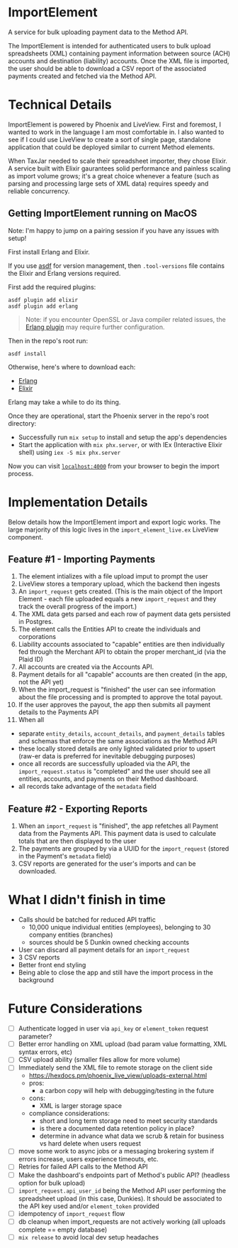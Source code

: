 # ImportElement

A service for bulk uploading payment data to the Method API.

The ImportElement is intended for authenticated users to bulk upload spreadsheets (XML) containing payment information between source (ACH) accounts and destination (liability) accounts. Once the XML file is imported, the user should be able to download a CSV report of the associated payments created and fetched via the Method API.

# Technical Details

ImportElement is powered by Phoenix and LiveView. First and foremost, I wanted to work in the language I am most comfortable in. I also wanted to see if I could use LiveView to create a sort of single page, standalone application that could be deployed similar to current Method elements.

When TaxJar needed to scale their spreadsheet importer, they chose Elixir. A service built with Elixir gaurantees solid performance and painless scaling as import volume grows; it's a great choice whenever a feature (such as parsing and processing large sets of XML data) requires speedy and reliable concurrency.

## Getting ImportElement running on MacOS

Note: I'm happy to jump on a pairing session if you have any issues with setup!

First install Erlang and Elixir.

If you use [asdf](https://asdf-vm.com/) for version management, then `.tool-versions` file contains the Elixir and Erlang versions required.

First add the required plugins:
```
asdf plugin add elixir
asdf plugin add erlang
```
> Note: if you encounter OpenSSL or Java compiler related issues, the [Erlang plugin](https://github.com/asdf-vm/asdf-erlang#osx) may require further configuration.

Then in the repo's root run:
```
asdf install
```

Otherwise, here's where to download each:

- [Erlang](https://www.erlang.org/patches/otp-25.3.2.3)
- [Elixir](https://elixir-lang.org/install.html)

Erlang may take a while to do its thing.

Once they are operational, start the Phoenix server in the repo's root directory:

- Successfully run `mix setup` to install and setup the app's dependencies
- Start the application with `mix phx.server`, or with IEx (Interactive Elixir shell) using `iex -S mix phx.server`

Now you can visit [`localhost:4000`](http://localhost:4000) from your browser to begin the import process.

# Implementation Details

Below details how the ImportElement import and export logic works. The large marjority of this logic lives in the `import_element_live.ex` LiveView component.

## Feature #1 - Importing Payments

1. The element intializes with a file upload imput to prompt the user
2. LiveView stores a temporary upload, which the backend then ingests
3. An `import_request` gets created. (This is the main object of the Import Element - each file uploaded equals a new `import_request` and they track the overall progress of the import.)
5. The XML data gets parsed and each row of payment data gets persisted in Postgres.
6. The element calls the Entities API to create the individuals and corporations
7. Liability accounts associated to "capable" entities are then individually fed through the Merchant API to obtain the proper merchant_id (via the Plaid ID)
8. All accounts are created via the Accounts API.
9. Payment details for all "capable" accounts are then created (in the app, not the API yet)
10. When the import_request is "finished" the user can see information about the file processing and is prompted to approve the total payout.
11. If the user approves the payout, the app then submits all payment details to the Payments API
12. When all 

- separate `entity_details`, `account_details`, and `payment_details` tables and schemas that enforce the same associations as the Method API
- these locally stored details are only lighted validated prior to upsert (raw-er data is preferred for inevitable debugging purposes)
- once all records are successfully uploaded via the API, the `import_request.status` is "completed" and the user should see all entities, accounts, and payments on their Method dashboard.
- all records take advantage of the `metadata` field

## Feature #2 - Exporting Reports

1. When an `import_request` is "finished", the app refetches all Payment data from the Payments API. This payment data is used to calculate totals that are then displayed to the user
2. The payments are grouped by via a UUID for the `import_request` (stored in the Payment's `metadata` field)
3. CSV reports are generated for the user's imports and can be downloaded.

# What I didn't finish in time

- Calls should be batched for reduced API traffic
  - 10,000 unique individual entities (employees), belonging to 30 company entities (branches)
  - sources should be 5 Dunkin owned checking accounts
- User can discard all payment details for an `import_request`
- 3 CSV reports
- Better front end styling
- Being able to close the app and still have the import process in the background

# Future Considerations

- [ ] Authenticate logged in user via `api_key` or `element_token` request parameter?
- [ ] Better error handling on XML upload (bad param value formatting, XML syntax errors, etc)
- [ ] CSV upload ability (smaller files allow for more volume)
- [ ] Immediately send the XML file to remote storage on the client side
  - https://hexdocs.pm/phoenix_live_view/uploads-external.html
  - pros:
    - a carbon copy will help with debugging/testing in the future
  - cons:
    - XML is larger storage space
  - compliance considerations:
    - short and long term storage need to meet security standards
    - is there a documented data retention policy in place?
    - determine in advance what data we scrub & retain for business vs hard delete when users request
- [ ] move some work to async jobs or a messaging brokering system if errors increase, users experience timeouts, etc.
- [ ] Retries for failed API calls to the Method API
- [ ] Make the dashboard's endpoints part of Method's public API? (headless option for bulk upload)
- [ ] `import_request.api_user_id` being the Method API user performing the spreadsheet upload (in this case, Dunkies). It should be associated to the API key used and/or `element_token` provided
- [ ] idempotency of `import_request` flow
- [ ] db cleanup when import_requests are not actively working (all uploads complete == empty database)
- [ ] `mix release` to avoid local dev setup headaches
